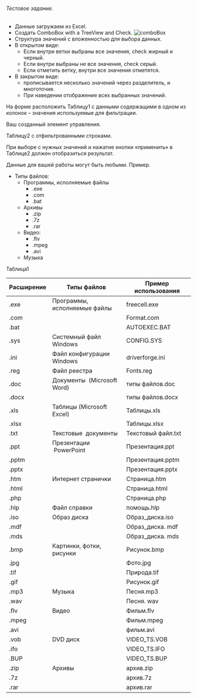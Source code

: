 ###### Тестовое задание.
* Данные  загружаем из Excel.
* Создать ComboBox with a TreeView and Check.
  ![comboBox](https://github.com/Maxim-ka/test_task/tree/master/test_task_ui/comboBox.png)  
* Структура значений с вложенностью для выбора данных.
* В открытом виде:
  - Если внутри ветки выбраны все значения, check жирный и черный.
  - Если внутри выбраны не все значения, check  серый.
  - Если отметить ветку, внутри все значения отметятся.
* В закрытом виде:
  - прописывается несколько значений через разделитель, и многоточие.
  - При наведении  отображение всех выбранных значений.

На форме расположить  Таблицу1 с данными содержащими в одном из колонок – значения  используемые для фильтрации.

Ваш созданный элемент управления.

Таблицу2 с отфильтрованными строками.

При выборе с нужных значений и нажатие кнопки «применить» в Таблице2  должен отобразиться результат.

Данные для вашей работы могут быть любыми.
Пример.
* Типы файлов:
  + Программы, исполняемые файлы
    - .exe
    - .com
    - .bat
  + Архивы
    - .zip
    - .7z
    - .rar
  + Видео:
    - .flv
    - .mpeg
    - .avi
  + Музыка

Таблица1

Расширение | Типы файлов                  | Пример использования
-----------| -----------------------------|---------------------
.exe	   | Программы, исполняемые файлы |	freecell.exe
.com       |                              |	Format.com
.bat	   |                              |	AUTOEXEC.BAT
.sys	   | Системный файл Windows	      | CONFIG.SYS
.ini	   | Файл конфигурации Windows	  | driverforge.ini
.reg	   | Файл реестра	              | Fonts.reg
.doc	   | Документы  (Microsoft Word)  |	типы файлов.doc
.docx	   |	                          | типы файлов.docx
.xls	   | Таблицы (Microsoft Excel)	  | Таблицы.xls
.xlsx	   | 	                          | Таблицы.xlsx
.txt	   | Текстовые  документы	      | Текстовый файл.txt
.ppt	   | Презентации  PowerPoint	  | Презентация.ppt
.pptm	   |	                          | Презентация.pptm
.pptx      |	 	                      | Презентация.pptx
.htm	   | Интернет странички	          | Страница.htm
.html	   |	                          | Страница.html
.php	   |	                          | Страница.php
.hlp	   | Файл справки	              | помощь.hlp
.iso	   | Образ диска	              | Образ_диска.iso
.mdf	   |	                          | Образ_диска. mdf
.mds	   |	                          | Образ_диска. mds
.bmp	   | Картинки, фотки, рисунки	  | Рисунок.bmp
.jpg	   | 	                          | Фото.jpg
.tif	   | 	                          | Природа.tif
.gif	   |	                          | Рисунок.gif
.mp3	   | Музыка	                      | Песня.mp3
.wav	   | 	                          | Песня. wav
.flv	   | Видео	                      | Фильм.flv
.mpeg	   |	                          | Фильм.mpeg
.avi	   |	                          | фильм.avi
.vob	   | DVD диск	                  | VIDEO_TS.VOB
.ifo	   |	                          | VIDEO_TS.IFO
.BUP	   |	                          | VIDEO_TS.BUP
.zip	   | Архивы	                      | архив.zip
.7z	 	   |                              | архив.7z
.rar	   |	                          | архив.rar
